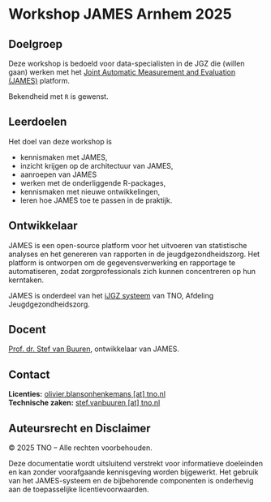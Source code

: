 # Workshop JAMES Arnhem 2025

## Doelgroep

Deze workshop is bedoeld voor data-specialisten in de JGZ die (willen gaan) werken met het [Joint Automatic Measurement and Evaluation (JAMES)](https://github.com/growthcharts/james) platform. 

Bekendheid met `R` is gewenst.

## Leerdoelen

Het doel van deze workshop is 

- kennismaken met JAMES,
- inzicht krijgen op de architectuur van JAMES,
- aanroepen van JAMES 
- werken met de onderliggende R-packages,
- kennismaken met nieuwe ontwikkelingen,
- leren hoe JAMES toe te passen in de praktijk.

## Ontwikkelaar

JAMES is een open-source platform voor het uitvoeren van statistische analyses en het genereren van rapporten in de jeugdgezondheidszorg. Het platform is ontworpen om de gegevensverwerking en rapportage te automatiseren, zodat zorgprofessionals zich kunnen concentreren op hun kerntaken.

JAMES is onderdeel van het [iJGZ systeem](https://www.tno.nl/nl/gezond/jeugd-gezondheid/i-jgz-gezondheid-bevorderen/) van TNO, Afdeling Jeugdgezondheidszorg.

## Docent

[Prof. dr. Stef van Buuren](https://stefvanbuuren.name), ontwikkelaar van JAMES.

## Contact

**Licenties:** [olivier.blansonhenkemans \[at\] tno.nl](mailto:olivier.blansonhenkemans@tno.nl)  
**Technische zaken:** [stef.vanbuuren \[at\] tno.nl](mailto:stef.vanbuuren@tno.nl)

## Auteursrecht en Disclaimer

© 2025 TNO – Alle rechten voorbehouden.

Deze documentatie wordt uitsluitend verstrekt voor informatieve doeleinden en kan zonder voorafgaande kennisgeving worden bijgewerkt. Het gebruik van het JAMES-systeem en de bijbehorende componenten is onderhevig aan de toepasselijke licentievoorwaarden.

